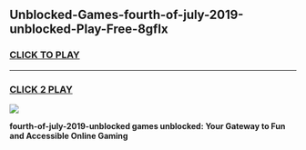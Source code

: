
## Unblocked-Games-fourth-of-july-2019-unblocked-Play-Free-8gflx
<h3>
<a href="https://premium76.site?title=fourth-of-july-2019-unblocked&ref=23A">CLICK TO PLAY</a></h3>
<hr>

<h3>
<a href="https://premium76.site?title=fourth-of-july-2019-unblocked&ref=23A">CLICK 2 PLAY</a>
  
</h3>

<a href="https://premium76.site?title=fourth-of-july-2019-unblocked&ref=23A"><img src="https://clearcache.store/games.png"></a>


**fourth-of-july-2019-unblocked games unblocked: Your Gateway to Fun and Accessible Online Gaming**
